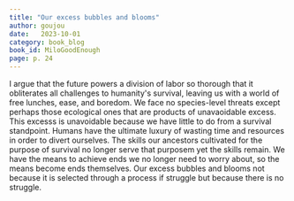 ```yaml
---
title: "Our excess bubbles and blooms"
author: goujou
date:   2023-10-01
category: book_blog
book_id: MiloGoodEnough
page: p. 24
---
```

I argue that the future powers a division of labor so thorough that it obliterates all challenges to humanity's survival, leaving us with a world of free lunches, ease, and boredom.
We face no species-level threats except perhaps those ecological ones that are products of unavaoidable excess.
This excesss is unavoidable because we have little to do from a survival standpoint.
Humans have the ultimate luxury of wasting time and resources in order to divert ourselves.
The skills our ancestors cultivated for the purpose of survival no longer serve that purposem yet the skills remain.
We have the means to achieve ends we no longer need to worry about, so the means become ends themselves.
Our excess bubbles and blooms not because it is selected through a process if struggle but because there is no struggle.
